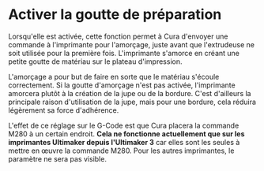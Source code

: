 Activer la goutte de préparation
====
Lorsqu'elle est activée, cette fonction permet à Cura d'envoyer une commande à l'imprimante pour l'amorçage, juste avant que l'extrudeuse ne soit utilisée pour la première fois. L'imprimante s'amorce en créant une petite goutte de matériau sur le plateau d'impression.

L'amorçage a pour but de faire en sorte que le matériau s'écoule correctement. Si la goutte d'amorçage n'est pas activée, l'imprimante amorcera plutôt à la création de la jupe ou de la bordure. C'est d'ailleurs la principale raison d'utilisation de la jupe, mais pour une bordure, cela réduira légèrement sa force d'adhérence.

L'effet de ce réglage sur le G-Code est que Cura placera la commande M280 à un certain endroit. **Cela ne fonctionne actuellement que sur les imprimantes Ultimaker depuis l'Ultimaker 3** car elles sont les seules à mettre en œuvre la commande M280. Pour les autres imprimantes, le paramètre ne sera pas visible.

